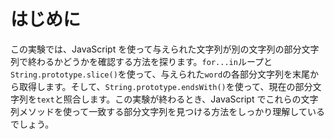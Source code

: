 # はじめに

この実験では、JavaScript を使って与えられた文字列が別の文字列の部分文字列で終わるかどうかを確認する方法を探ります。`for...in`ループと`String.prototype.slice()`を使って、与えられた`word`の各部分文字列を末尾から取得します。そして、`String.prototype.endsWith()`を使って、現在の部分文字列を`text`と照合します。この実験が終わるとき、JavaScript でこれらの文字列メソッドを使って一致する部分文字列を見つける方法をしっかり理解しているでしょう。
